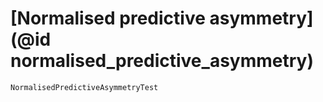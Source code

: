 # [Normalised predictive asymmetry](@id normalised_predictive_asymmetry)

```@docs
NormalisedPredictiveAsymmetryTest
```
